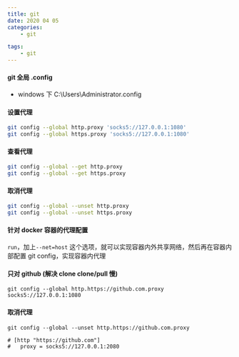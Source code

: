 ```yaml
---
title: git
date: 2020 04 05
categories:
    - git

tags:
    - git
---
```


#### git 全局 .config

-   windows 下 C:\Users\Administrator\.config

#### 设置代理

```bash
git config --global http.proxy 'socks5://127.0.0.1:1080'
git config --global https.proxy 'socks5://127.0.0.1:1080'
```

#### 查看代理

```bash
git config --global --get http.proxy
git config --global --get https.proxy
```

#### 取消代理

```bash
git config --global --unset http.proxy
git config --global --unset https.proxy
```

#### 针对 docker 容器的代理配置

`run`，加上`--net=host` 这个选项，就可以实现容器内外共享网络，然后再在容器内部配置 git config，实现容器内代理

#### 只对 github (解决 clone clone/pull 慢)

`git config --global http.https://github.com.proxy socks5://127.0.0.1:1080`

#### 取消代理

`git config --global --unset http.https://github.com.proxy`

```
# [http "https://github.com"]
# 	proxy = socks5://127.0.0.1:2080
```
